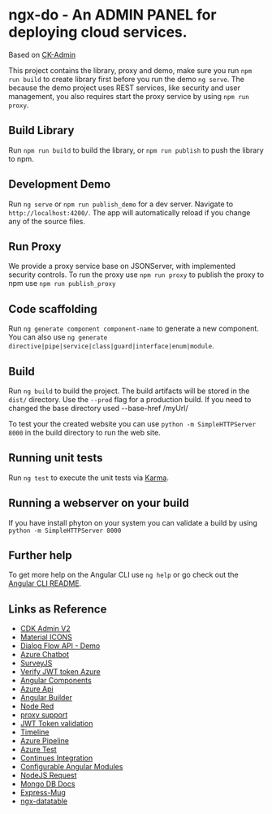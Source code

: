 # ngx-do - An ADMIN PANEL for deploying cloud services.

Based on [CK-Admin](https://github.com/codetok/cdk-admin)

This project contains the library, proxy and demo, make sure you run `npm run build` to create library first before you run the demo `ng serve`. The because the demo project uses REST services, like security and user management, you also requires start the proxy service by using `npm run proxy`. 

## Build Library

Run `npm run build` to build the library, or `npm run publish` to push the library to npm.  

## Development Demo

Run `ng serve` or `npm run publish_demo` for a dev server. Navigate to `http://localhost:4200/`. The app will automatically reload if you change any of the source files.

## Run Proxy 

We provide a proxy service base on JSONServer, with implemented security controls. To run the proxy use `npm run proxy` to publish the proxy to npm use `npm run publish_proxy`

## Code scaffolding

Run `ng generate component component-name` to generate a new component. You can also use `ng generate directive|pipe|service|class|guard|interface|enum|module`.

## Build

Run `ng build` to build the project. The build artifacts will be stored in the `dist/` directory. Use the `--prod` flag for a production build. If you need to changed the base directory used --base-href /myUrl/

To test your the created website you can use `python -m SimpleHTTPServer 8000` in the build directory to run the web site. 

## Running unit tests

Run `ng test` to execute the unit tests via [Karma](https://karma-runner.github.io).

## Running a webserver on your build

If you have install phyton on your system you can validate a build by using
`python -m SimpleHTTPServer 8000`

## Further help

To get more help on the Angular CLI use `ng help` or go check out the [Angular CLI README](https://github.com/angular/angular-cli/blob/master/README.md).

## Links as Reference
* [CDK Admin V2](https://github.com/codetok/cdk-admin)
* [Material ICONS](https://material.io/tools/icons/?icon=local_laundry_service&style=baseline)
* [Dialog Flow API - Demo](https://angularfirebase.com/lessons/chatbot-in-angular-with-dialogflow-api-ai/)
* [Azure Chatbot](https://dev.botframework.com/)
* [SurveyJS](https://surveyjs.io/)
* [Verify JWT token Azure](https://github.com/dei79/node-azure-ad-jwt)
* [Angular Components](https://github.com/brillout/awesome-angular-components)
* [Azure Api](https://tsmatz.wordpress.com/2017/06/22/web-api-and-custom-scope-with-azure-ad-v2-endpoint/)
* [Angular Builder](https://github.com/alan-agius4/ng-mono-repo-starter)
* [Node Red](https://github.com/node-red/node-red)
* [proxy support](https://www.npmjs.com/package/express-http-proxy)
* [JWT Token validation](https://jwt.io/)
* [Timeline](https://codepen.io/abisz/pen/qaEOEm)
* [Azure Pipeline](https://itnext.io/easy-way-to-deploy-a-angular-5-application-to-azure-web-app-using-vsts-pipelines-4a288b9deae1)
* [Azure Test](https://medium.com/@flu.lund/automated-angular-unit-testing-on-visual-studio-team-services-22c03497265c)
* [Continues Integration](https://travis-ci.org/)
* [Configurable Angular Modules](https://medium.com/@michelestieven/angular-writing-configurable-modules-69e6ea23ea42)
* [NodeJS Request](https://www.thepolyglotdeveloper.com/2017/10/consume-remote-api-data-nodejs-application/)
* [Mongo DB Docs](https://github.com/ramnes/awesome-mongodb)
* [Express-Mug](https://www.npmjs.com/package/express-mung)
* [ngx-datatable](http://swimlane.github.io/ngx-datatable)
